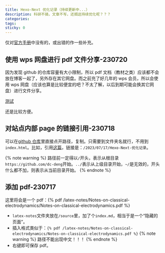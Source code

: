 ```yaml
---
title: Hexo-Next 优化记录（持续更新中...）
description: 科研不搞，文章不写，还搁这持续优化呢？？？
categories:
tags:
sticky: 0
---
```


仅对[官方手册](https://theme-next.js.org/)中没有的，或出错的作一些补充。

## 使用 wps 网盘进行 pdf 文件分享-230720

因为发现 github 的仓库容量有大小限制，所以 pdf 文档（教材之类）应该都不会放在博客一起了，另外存在其它网盘。而之前充了好几年的 wps 会员，所以会使用 wps 网盘（应该也算是比较便宜的吧？不太了解，以后到期可能会换其它网盘）进行文件分享。

[测试](https://kdocs.cn/l/cgRgDDUkVbqd)

还是比较方便。

## 对站点内部 page 的链接引用-230718

可以在[github 仓库](https://github.com/dc-deng/dc-deng.github.io/tree/main)里直接点开路径，复制。只需要到文件夹名就行，不用到`index.html`。比如，引用[这篇](/2023/07/17/Hexo-Next-优化记录)，链接是：`/2023/07/17/Hexo-Next-优化记录`。

{% note warning %}
路径前一定得以`/`开头，表示从根目录`https://github.com/dc-deng`开始。`../`表示从上级目录开始，`~/`是无效的，开头什么都不加，则表示从当前目录开始。
{% endnote %}

## 添加 pdf-230717

这里将会是一个 pdf：{% pdf /latex-notes/Notes-on-classical-electrodynamics/Notes-on-classical-electrodynamics.pdf %}

- `latex-notes`文件夹放在`/source`里，加了个`index.md`，相当于是一个“隐藏的页面”。
- 插入格式类似于：`{% pdf /latex-notes/Notes-on-classical-electrodynamics/Notes-on-classical-electrodynamics.pdf %}`
  {% note warning %}
  路径不能出现中文！！！
  {% endnote %}
- 右键即可保存 pdf。
